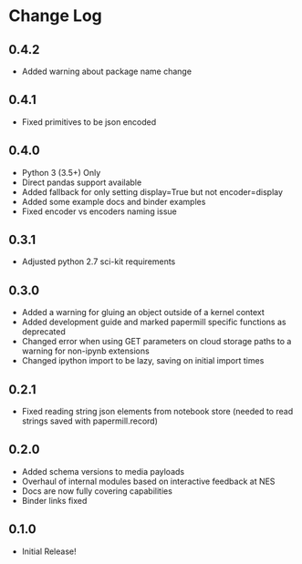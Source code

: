 # Change Log

## 0.4.2

- Added warning about package name change

## 0.4.1

- Fixed primitives to be json encoded

## 0.4.0

- Python 3 (3.5+) Only
- Direct pandas support available
- Added fallback for only setting display=True but not encoder=display
- Added some example docs and binder examples
- Fixed encoder vs encoders naming issue

## 0.3.1

- Adjusted python 2.7 sci-kit requirements

## 0.3.0

- Added a warning for gluing an object outside of a kernel context
- Added development guide and marked papermill specific functions as deprecated
- Changed error when using GET parameters on cloud storage paths to a warning for non-ipynb extensions
- Changed ipython import to be lazy, saving on initial import times

## 0.2.1

- Fixed reading string json elements from notebook store (needed to read strings saved with papermill.record)

## 0.2.0

- Added schema versions to media payloads
- Overhaul of internal modules based on interactive feedback at NES
- Docs are now fully covering capabilities
- Binder links fixed

## 0.1.0

- Initial Release!
